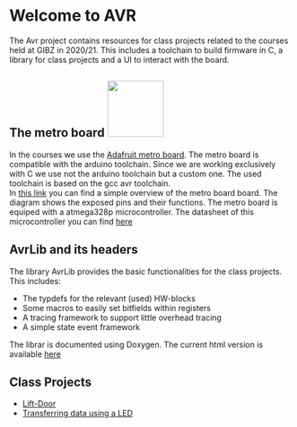 # Welcome to AVR

The Avr project contains resources for class projects related to the courses held at GIBZ in 2020/21. This includes a toolchain to build firmware in C, a library for class projects and a UI to interact with the board. 


## The metro board <img src="https://user-images.githubusercontent.com/46196385/99855226-9d52e680-2b86-11eb-9b21-aa7be37c54b5.jpg" width="100" height="100"/>
In the courses we use the [Adafruit metro board](https://www.adafruit.com/product/2488?gclid=EAIaIQobChMI383B5Yr27QIVEgOLCh1_Vw1FEAAYAiAAEgJi-PD_BwE). 
The metro board is compatible with the arduino toolchain. Since we are working exclusively with C we use not the arduino toolchain but a custom one. The used toolchain is based on the gcc avr toolchain. <br>
In [this link](https://cdn-shop.adafruit.com/product-files/2488/Adafruit+Metrol_v2_0.pdf) you can find a simple overview of the metro board board. The diagram shows the exposed pins and their functions.
The metro board is equiped with a atmega328p microcontroller. The datasheet of this microcontroller you can find [here](http://ww1.microchip.com/downloads/en/DeviceDoc/Atmel-7810-Automotive-Microcontrollers-ATmega328P_Datasheet.pdf)

##  AvrLib and its headers

The library AvrLib provides the basic functionalities for the class projects. This includes:
- The typdefs for the relevant (used) HW-blocks
- Some macros to easily set bitfields within registers
- A tracing framework to support little overhead tracing
- A simple state event framework

The librar is documented using Doxygen. The current html version is available [here](docs/html_docs/html/index.html)

## Class Projects

- [Lift-Door](docs/ProjDoor)
- [Transferring data using a LED](docs/ProjVlc)
